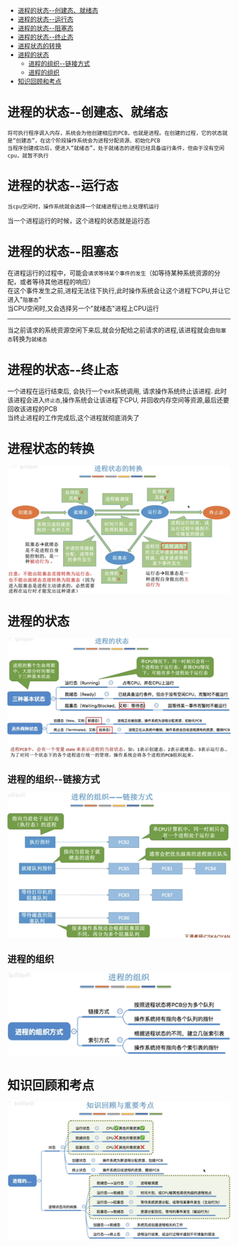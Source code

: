 - [进程的状态--创建态、就绪态](#进程的状态--创建态就绪态)
- [进程的状态--运行态](#进程的状态--运行态)
- [进程的状态--阻塞态](#进程的状态--阻塞态)
- [进程的状态--终止态](#进程的状态--终止态)
- [进程状态的转换](#进程状态的转换)
- [进程的状态](#进程的状态)
  - [进程的组织--链接方式](#进程的组织--链接方式)
  - [进程的组织](#进程的组织)
- [知识回顾和考点](#知识回顾和考点)

# 进程的状态--创建态、就绪态
    将可执行程序调入内存，系统会为他创建相应的PCB，也就是进程。在创建的过程，它的状态就是“创建态”，在这个阶段操作系统会为进程分配资源、初始化PCB
    当程序创建成功后，便进入“就绪态”，处于就绪态的进程已经具备运行条件，但由于没有空闲cpu，就暂不执行
# 进程的状态--运行态
    当cpu空闲时，操作系统就会选择一个就绪进程让他上处理机运行

当一个进程运行的时候，这个进程的状态就是运行态
# 进程的状态--阻塞态
在进程运行的过程中，可能会`请求等待某个事件的发生`（如等待某种系统资源的分配，或者等待其他进程的响应）\
在这个事件发生之前,进程无法往下执行,此时操作系统会让这个进程下CPU,并让它进入"`阻塞态`"\
当CPU空闲时,又会选择另一个"就绪态"进程上CPU运行
<hr>

当之前请求的系统资源空闲下来后,就会分配给之前请求的进程,该进程就会由`阻塞态`转换为`就绪态`

# 进程的状态--终止态
一个进程在运行结束后,
会执行一个exit系统调用,
请求操作系统终止该进程.
此时该进程会进入`终止态`,操作系统会让该进程下CPU,
并回收内存空间等资源,最后还要回收该进程的PCB\
当终止进程的工作完成后,这个进程就彻底消失了

# 进程状态的转换
<img src="img/../../img/进程状态转换模型.png">

# 进程的状态
<img src="img/../../img/进程的状态.png">

## 进程的组织--链接方式
<img src="img/../../img/进程的组织--链接方式.png">

## 进程的组织
<img src="img/../../img/进程的组织.png">

# 知识回顾和考点
<img src="img/../../img/进程的转换考点.png">